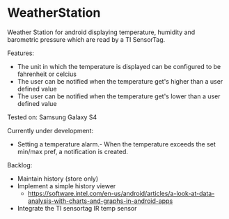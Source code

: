 WeatherStation
==============

Weather Station for android displaying temperature, humidity and barometric pressure 
which are read by a TI SensorTag.

Features:
- The unit in which the temperature is displayed can be configured to be fahrenheit or celcius
- The user can be notified when the temperature get's higher than a user defined value
- The user can be notified when the temperature get's lower than a user defined value

Tested on:
Samsung Galaxy S4


Currently under development:

 - Setting a temperature alarm.-
 When the temperature exceeds the set min/max pref, a notification is created.

Backlog:
- Maintain history (store only)
- Implement a simple history viewer
  - https://software.intel.com/en-us/android/articles/a-look-at-data-analysis-with-charts-and-graphs-in-android-apps
- Integrate the TI sensortag IR temp sensor  
